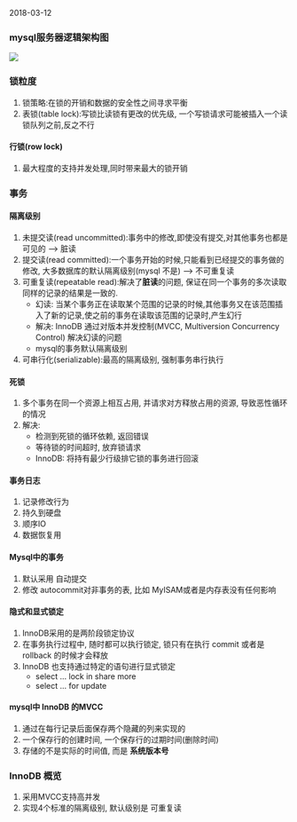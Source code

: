 2018-03-12

### mysql服务器逻辑架构图
![](https://github.com/t734070824/tq.java/blob/master/tq.java.mysql/src/main/java/_high_performance_mysql_3nd/_1_framework_history/1.jpg?raw=true)

### 锁粒度
1. 锁策略:在锁的开销和数据的安全性之间寻求平衡
2. 表锁(table lock):写锁比读锁有更改的优先级, 一个写锁请求可能被插入一个读锁队列之前,反之不行

#### 行锁(row lock)
1. 最大程度的支持并发处理,同时带来最大的锁开销


### 事务

#### 隔离级别
1. 未提交读(read uncommitted):事务中的修改,即使没有提交,对其他事务也都是可见的 --> 脏读
2. 提交读(read committed):一个事务开始的时候,只能看到已经提交的事务做的修改, 大多数据库的默认隔离级别(mysql 不是) --> 不可重复读
3. 可重复读(repeatable read):解决了**脏读**的问题, 保证在同一个事务的多次读取同样的记录的结果是一致的.
    - 幻读: 当某个事务正在读取某个范围的记录的时候,其他事务又在该范围插入了新的记录,使之前的事务在读取该范围的记录时,产生幻行
    - 解决: InnoDB 通过对版本并发控制(MVCC, Multiversion Concurrency Control) 解决幻读的问题
    - mysql的事务默认隔离级别
4. 可串行化(serializable):最高的隔离级别, 强制事务串行执行

#### 死锁
1. 多个事务在同一个资源上相互占用, 并请求对方释放占用的资源, 导致恶性循环的情况
2. 解决:
    - 检测到死锁的循环依赖, 返回错误
    - 等待锁的时间超时, 放弃锁请求
    - InnoDB: 将持有最少行级排它锁的事务进行回滚
    
#### 事务日志
1. 记录修改行为
2. 持久到硬盘
3. 顺序IO
4. 数据恢复用

#### Mysql中的事务
1. 默认采用 自动提交        
2. 修改 autocommit对非事务的表, 比如 MyISAM或者是内存表没有任何影响

#### 隐式和显式锁定
1. InnoDB采用的是两阶段锁定协议
2. 在事务执行过程中, 随时都可以执行锁定, 锁只有在执行 commit 或者是 rollback 的时候才会释放
3. InnoDB 也支持通过特定的语句进行显式锁定
    - select ... lock in share more
    - select ... for update

#### mysql中 InnoDB 的MVCC
1. 通过在每行记录后面保存两个隐藏的列来实现的
2. 一个保存行的创建时间, 一个保存行的过期时间(删除时间)     
3. 存储的不是实际的时间值, 而是 **系统版本号**


### InnoDB 概览
1. 采用MVCC支持高并发
2. 实现4个标准的隔离级别, 默认级别是 可重复读
